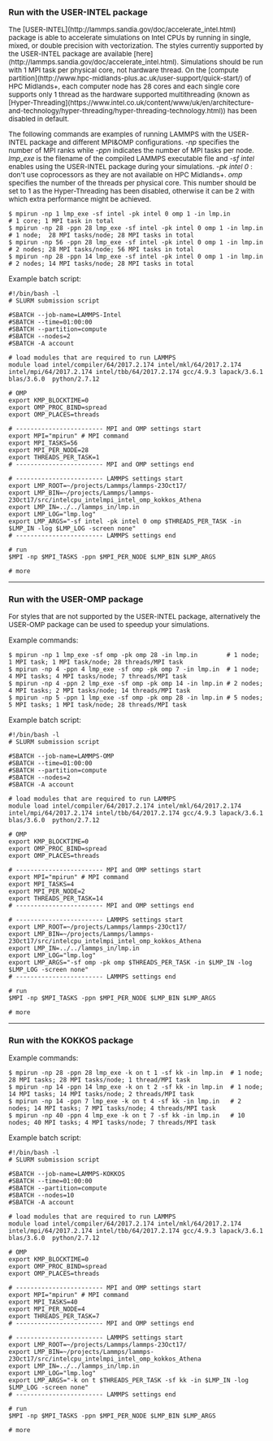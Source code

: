 ### Run with the USER-INTEL package
<p style="font-size:95%;">The [USER-INTEL](http://lammps.sandia.gov/doc/accelerate_intel.html) package is able to accelerate simulations on Intel CPUs by running in single, mixed, or double precision with vectorization. The styles currently supported by the USER-INTEL package are available [here](http://lammps.sandia.gov/doc/accelerate_intel.html). Simulations should be run with 1 MPI task per physical core, not hardware thread. 
On the [compute partition](http://www.hpc-midlands-plus.ac.uk/user-support/quick-start/) of HPC Midlands+, each computer node has 28 cores and each single core supports only 1 thread as the hardware supported multithreading (known as [Hyper-Threading](https://www.intel.co.uk/content/www/uk/en/architecture-and-technology/hyper-threading/hyper-threading-technology.html)) has been disabled in default.</p>	

<p style="font-size:95%;">The following commands are examples of running LAMMPS with the USER-INTEL package and different MPI&OMP configurations. 
<i>-np</i> specifies the number of MPI ranks while <i>-ppn</i> indicates the number of MPI tasks per node. <i>lmp_exe</i> is the filename of the compiled LAMMPS executable file and <i>-sf intel</i> enables using the USER-INTEL package during your simulations. 
<i>-pk intel 0</i> : don't use coprocessors as they are not available on HPC Midlands+. <i>omp</i> specifies the number of the threads per physical core. This number should be set to 1 as the Hyper-Threading has been disabled, otherwise it can be 2 with which extra performance might be achieved.</p>

	$ mpirun -np 1 lmp_exe -sf intel -pk intel 0 omp 1 -in lmp.in          # 1 core; 1 MPI task in total
	$ mpirun -np 28 -ppn 28 lmp_exe -sf intel -pk intel 0 omp 1 -in lmp.in # 1 node;  28 MPI tasks/node; 28 MPI tasks in total
	$ mpirun -np 56 -ppn 28 lmp_exe -sf intel -pk intel 0 omp 1 -in lmp.in # 2 nodes; 28 MPI tasks/node; 56 MPI tasks in total
	$ mpirun -np 28 -ppn 14 lmp_exe -sf intel -pk intel 0 omp 1 -in lmp.in # 2 nodes; 14 MPI tasks/node; 28 MPI tasks in total

<p style="font-size:100%;">Example batch script:</p>
	
	#!/bin/bash -l
	# SLURM submission script
	
	#SBATCH --job-name=LAMMPS-Intel
	#SBATCH --time=01:00:00
	#SBATCH --partition=compute
	#SBATCH --nodes=2
	#SBATCH -A account

	# load modules that are required to run LAMMPS
	module load intel/compiler/64/2017.2.174 intel/mkl/64/2017.2.174 intel/mpi/64/2017.2.174 intel/tbb/64/2017.2.174 gcc/4.9.3 lapack/3.6.1 blas/3.6.0  python/2.7.12

	# OMP
	export KMP_BLOCKTIME=0
	export OMP_PROC_BIND=spread
	export OMP_PLACES=threads

	# ------------------------ MPI and OMP settings start
	export MPI="mpirun" # MPI command
	export MPI_TASKS=56
	export MPI_PER_NODE=28
	export THREADS_PER_TASK=1
	# ------------------------ MPI and OMP settings end

	# ------------------------ LAMMPS settings start
	export LMP_ROOT=~/projects/Lammps/lammps-23Oct17/
	export LMP_BIN=~/projects/Lammps/lammps-23Oct17/src/intelcpu_intelmpi_intel_omp_kokkos_Athena
	export LMP_IN=../../lammps_in/lmp.in
	export LMP_LOG="lmp.log"
	export LMP_ARGS="-sf intel -pk intel 0 omp $THREADS_PER_TASK -in $LMP_IN -log $LMP_LOG -screen none"
	# ------------------------ LAMMPS settings end 

	# run
	$MPI -np $MPI_TASKS -ppn $MPI_PER_NODE $LMP_BIN $LMP_ARGS
	
	# more

------	
	
### Run with the USER-OMP package
<p style="font-size:95%;">For styles that are not supported by the USER-INTEL package, alternatively the USER-OMP package can be used to speedup your simulations.</p>

<p style="font-size:100%;">Example commands:</p>
	
	$ mpirun -np 1 lmp_exe -sf omp -pk omp 28 -in lmp.in        # 1 node; 1 MPI task; 1 MPI task/node; 28 threads/MPI task
	$ mpirun -np 4 -ppn 4 lmp_exe -sf omp -pk omp 7 -in lmp.in  # 1 node; 4 MPI tasks; 4 MPI tasks/node; 7 threads/MPI task
	$ mpirun -np 4 -ppn 2 lmp_exe -sf omp -pk omp 14 -in lmp.in # 2 nodes; 4 MPI tasks; 2 MPI tasks/node; 14 threads/MPI task
	$ mpirun -np 5 -ppn 1 lmp_exe -sf omp -pk omp 28 -in lmp.in # 5 nodes; 5 MPI tasks; 1 MPI task/node; 28 threads/MPI task
	
<p style="font-size:100%;">Example batch script:</p>
	
	#!/bin/bash -l
	# SLURM submission script
	
	#SBATCH --job-name=LAMMPS-OMP
	#SBATCH --time=01:00:00
	#SBATCH --partition=compute
	#SBATCH --nodes=2
	#SBATCH -A account

	# load modules that are required to run LAMMPS
	module load intel/compiler/64/2017.2.174 intel/mkl/64/2017.2.174 intel/mpi/64/2017.2.174 intel/tbb/64/2017.2.174 gcc/4.9.3 lapack/3.6.1 blas/3.6.0  python/2.7.12

	# OMP
	export KMP_BLOCKTIME=0
	export OMP_PROC_BIND=spread
	export OMP_PLACES=threads

	# ------------------------ MPI and OMP settings start
	export MPI="mpirun" # MPI command
	export MPI_TASKS=4
	export MPI_PER_NODE=2
	export THREADS_PER_TASK=14
	# ------------------------ MPI and OMP settings end

	# ------------------------ LAMMPS settings start
	export LMP_ROOT=~/projects/Lammps/lammps-23Oct17/
	export LMP_BIN=~/projects/Lammps/lammps-23Oct17/src/intelcpu_intelmpi_intel_omp_kokkos_Athena
	export LMP_IN=../../lammps_in/lmp.in
	export LMP_LOG="lmp.log"
	export LMP_ARGS="-sf omp -pk omp $THREADS_PER_TASK -in $LMP_IN -log $LMP_LOG -screen none"
	# ------------------------ LAMMPS settings end 

	# run
	$MPI -np $MPI_TASKS -ppn $MPI_PER_NODE $LMP_BIN $LMP_ARGS
	
	# more

------
	
### Run with the KOKKOS package
<p style="font-size:100%;">Example commands:</p>
	
	$ mpirun -np 28 -ppn 28 lmp_exe -k on t 1 -sf kk -in lmp.in  # 1 node; 28 MPI tasks; 28 MPI tasks/node; 1 thread/MPI task
	$ mpirun -np 14 -ppn 14 lmp_exe -k on t 2 -sf kk -in lmp.in  # 1 node; 14 MPI tasks; 14 MPI tasks/node; 2 threads/MPI task
	$ mpirun -np 14 -ppn 7 lmp_exe -k on t 4 -sf kk -in lmp.in   # 2 nodes; 14 MPI tasks; 7 MPI tasks/node; 4 threads/MPI task
	$ mpirun -np 40 -ppn 4 lmp_exe -k on t 7 -sf kk -in lmp.in   # 10 nodes; 40 MPI tasks; 4 MPI tasks/node; 7 threads/MPI task
	
<p style="font-size:100%;">Example batch script:</p>
	
	#!/bin/bash -l
	# SLURM submission script
	
	#SBATCH --job-name=LAMMPS-KOKKOS
	#SBATCH --time=01:00:00
	#SBATCH --partition=compute
	#SBATCH --nodes=10
	#SBATCH -A account

	# load modules that are required to run LAMMPS
	module load intel/compiler/64/2017.2.174 intel/mkl/64/2017.2.174 intel/mpi/64/2017.2.174 intel/tbb/64/2017.2.174 gcc/4.9.3 lapack/3.6.1 blas/3.6.0  python/2.7.12

	# OMP
	export KMP_BLOCKTIME=0
	export OMP_PROC_BIND=spread
	export OMP_PLACES=threads

	# ------------------------ MPI and OMP settings start
	export MPI="mpirun" # MPI command
	export MPI_TASKS=40
	export MPI_PER_NODE=4
	export THREADS_PER_TASK=7
	# ------------------------ MPI and OMP settings end

	# ------------------------ LAMMPS settings start
	export LMP_ROOT=~/projects/Lammps/lammps-23Oct17/
	export LMP_BIN=~/projects/Lammps/lammps-23Oct17/src/intelcpu_intelmpi_intel_omp_kokkos_Athena
	export LMP_IN=../../lammps_in/lmp.in
	export LMP_LOG="lmp.log"
	export LMP_ARGS="-k on t $THREADS_PER_TASK -sf kk -in $LMP_IN -log $LMP_LOG -screen none"
	# ------------------------ LAMMPS settings end 

	# run
	$MPI -np $MPI_TASKS -ppn $MPI_PER_NODE $LMP_BIN $LMP_ARGS
	
	# more
